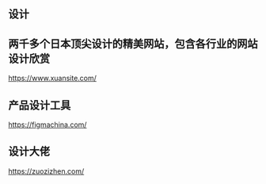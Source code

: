 ## 设计

## 两千多个日本顶尖设计的精美网站，包含各行业的网站设计欣赏
https://www.xuansite.com/

## 产品设计工具
https://figmachina.com/

## 设计大佬
https://zuozizhen.com/
